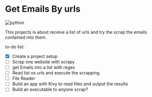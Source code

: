 # Get Emails By urls

![python](https://img.shields.io/badge/Python-3776AB?style=for-the-badge&logo=python&logoColor=white)

This projects is about receive a list of urls and try the scrap the emails contained into them.

to-do list:

- [X] Create a project setup
- [ ] Scrap one website with scrapy
- [ ] get Emails into a list with regex
- [ ] Read list os urls and execute the scrapping
- [ ] File Reader
- [ ] Build an app with Kivy to read files and output the results
- [ ] Build an executable to anyone scrap?
